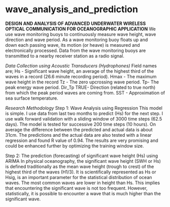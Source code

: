 # wave_analysis_and_prediction
**DESIGN AND ANALYSIS OF ADVANCED UNDERWATER WIRELESS OPTICAL COMMUNICATION FOR OCEANOGRAPHIC APPLICATION**
We use wave monitoring buoys to continuously measure wave height, wave direction and wave period.
As a wave monitoring buoy floats up and down each passing wave, its motion (or heave) is measured and electronically processed.
Data from the wave monitoring buoys are transmitted to a nearby receiver station as a radio signal.

*Data Collection using Acoustic Transducers (Hydrophones)*
Field names are;
Hs - Significant wave height, an average of the highest third of the waves in a record (26.6 minute recording period).
Hmax - The maximum wave height in the record
Tz - The zero upcrossing wave period.
Tp- The peak energy wave period.
Dir_Tp TRUE- Direction (related to true north) from which the peak period waves are coming from.
SST - Approximation of sea surface temperature.

*Research Methodology*
Step 1: Wave Analysis using Regression
	This model is simple. I use data from last two months to predict (Hs) for the next step. I use walk forward validation with a sliding window of 3000 time steps (62.5 days). The model is tested for successive 200 time steps (10 hours). On average the difference between the predicted and actual data is about 31cm. The predictions and the actual data are also tested with a linear regression and found R value of 0.94. The results are very promising and could be enhanced further by optimizing the training window size.

Step 2: The prediction (forecasting) of significant wave height (Hs) using ARIMA
	In physical oceanography, the significant wave height (SWH or Hs) is defined traditionally as the mean wave height (trough to crest) of the highest third of the waves (H1/3). It is scientifically represented as Hs or Hsig, is an important parameter for the statistical distribution of ocean waves. The most common waves are lower in height than Hs. This implies that encountering the significant wave is not too frequent. However, statistically, it is possible to encounter a wave that is much higher than the significant wave. 


